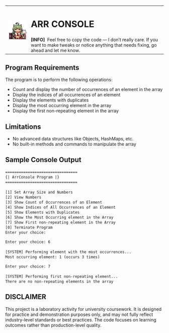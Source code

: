 <table>
  <tr>
    <td rowspan="2"><img src="azur-lane-akashi.gif" width="180"></img></td>
    <td colspan="5"><h1> ARR CONSOLE </h1></td>
  </tr>
  <tr>
    <td colspan="5">
      <b>[INFO]</b>
      &nbspFeel free to copy the code — I don’t really care. If you want to make tweaks or notice anything that needs fixing, go ahead and let me know.
    </td>
  </tr>
</table>

## Program Requirements
The program is to perform the following operations:
- Count and display the number of occurrences of an element in the array
- Display the indices of all occurrences of an element
- Display the elements with duplicates
- Display the most occurring element in the array
- Display the first non-repeating element in the array

## Limitations
- No advanced data structures like Objects, HashMaps, etc.
- No built-in methods and commands to manipulate the array

## Sample Console Output

```
================================
{| ArrConsole Program |}
================================

[1] Set Array Size and Numbers
[2] View Numbers
[3] Show Count of Occurrences of an Element
[4] Show Indices of All Occurrences of an Element
[5] Show Elements with Duplicates
[6] Show the Most Occurring element in the Array
[7] Show First non-repeating element in the Array
[0] Terminate Program
Enter your choice:
```
```
Enter your choice: 6

[SYSTEM] Performing element with the most occurrences...
Most occurring element: 1 (occurs 3 times)
```
```
Enter your choice: 7

[SYSTEM] Performing first non-repeating element...
There are no non-repeating elements in the array
```


## DISCLAIMER
This project is a laboratory activity for university coursework. 
It is designed for practice and demonstration purposes only, 
and may not fully reflect industry-level standards or best practices. 
The code focuses on learning outcomes rather than production-level quality.


